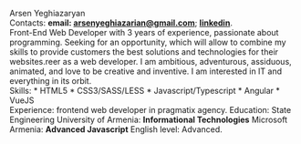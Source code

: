  Arsen Yeghiazaryan  
Contacts: **email: arsenyeghiazarian@gmail.com**; **[linkedin](https://www.linkedin.com/in/arsenyeghiazaryan/)**.  
Front-End Web Developer with 3 years of experience, passionate about programming. Seeking for an opportunity, which will allow to combine my skills to provide customers the best solutions and technologies for their websites.reer as a web developer. I am ambitious, adventurous, assiduous, animated, and love to be creative and inventive. I am interested in IT and everything in its orbit.   
Skills: 
	* HTML5
	* CSS3/SASS/LESS
	* Javascript/Typescript
	* Angular
	* VueJS  
Experience: frontend web developer in pragmatix agency.
Education: 
	State Engineering University of Armenia: **Informational Technologies**
	Microsoft Armenia: **Advanced Javascript**
English level:  Advanced.